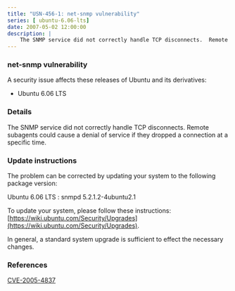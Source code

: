 ```yaml
---
title: "USN-456-1: net-snmp vulnerability"
series: [ ubuntu-6.06-lts]
date: 2007-05-02 12:00:00
description: |
    The SNMP service did not correctly handle TCP disconnects.  Remote  subagents could cause a denial of service if they dropped a connection  at a specific time.
--- 
```

 
### net-snmp vulnerability

A security issue affects these releases of Ubuntu and its derivatives:

* Ubuntu 6.06 LTS

### Details

The SNMP service did not correctly handle TCP disconnects. Remote subagents could cause a denial of service if they dropped a connection at a specific time.

### Update instructions

The problem can be corrected by updating your system to the following package version:

Ubuntu 6.06 LTS
 : snmpd <span>5.2.1.2-4ubuntu2.1</span>

To update your system, please follow these instructions: [https://wiki.ubuntu.com/Security/Upgrades](https://wiki.ubuntu.com/Security/Upgrades).

In general, a standard system upgrade is sufficient to effect the necessary changes.

### References

 [CVE-2005-4837](http://people.ubuntu.com/~ubuntu-security/cve/CVE-2005-4837)
 
